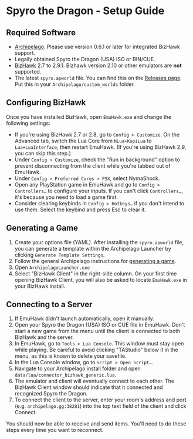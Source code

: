 # Spyro the Dragon - Setup Guide

## Required Software
- [Archipelago](https://github.com/ArchipelagoMW/Archipelago/releases). Please use version 0.6.1 or later for integrated
BizHawk support.
- Legally obtained Spyro the Dragon (USA) ISO or BIN/CUE.
- [BizHawk](https://tasvideos.org/BizHawk/ReleaseHistory) 2.7 to 2.9.1. Bizhawk version 2.10 or other emulators are **not** supported.
- The latest `spyro.apworld` file. You can find this on the [Releases page](https://github.com/gamefreq0/Archipelago/releases/latest). Put this in your `Archipelago/custom_worlds` folder.

## Configuring BizHawk
Once you have installed BizHawk, open `EmuHawk.exe` and change the following settings:

- If you're using BizHawk 2.7 or 2.8, go to `Config > Customize`. On the Advanced tab, switch the Lua Core from
`NLua+KopiLua` to `Lua+LuaInterface`, then restart EmuHawk. (If you're using BizHawk 2.9, you can skip this step.)
- Under `Config > Customize`, check the "Run in background" option to prevent disconnecting from the client while you're
tabbed out of EmuHawk.
- Under `Config > Preferred Cores > PSX`, select NymaShock.
- Open any PlayStation game in EmuHawk and go to `Config > Controllers…` to configure your inputs. If you can't click
`Controllers…`, it's because you need to load a game first.
- Consider clearing keybinds in `Config > Hotkeys…` if you don't intend to use them. Select the keybind and press Esc to
clear it.

## Generating a Game

1. Create your options file (YAML). After installing the `spyro.apworld` file, you can generate a template within the Archipelago Launcher by clicking `Generate Template Settings`.
2. Follow the general Archipelago instructions for [generating a game](https://archipelago.gg/tutorial/Archipelago/setup/en#generating-a-game).
3. Open `ArchipelagoLauncher.exe`
4. Select "BizHawk Client" in the right-side column. On your first time opening BizHawk Client, you will also be asked to
locate `EmuHawk.exe` in your BizHawk install.

## Connecting to a Server

1. If EmuHawk didn't launch automatically, open it manually.
2. Open your Spyro the Dragon (USA) ISO or CUE file in EmuHawk. Don't start a new game from the menu until the client is connected to both BizHawk and the server.
3. In EmuHawk, go to `Tools > Lua Console`. This window must stay open while playing. Be careful to avoid clicking "TAStudio" below it in the menu, as this is known to delete your savefile.
4. In the Lua Console window, go to `Script > Open Script…`.
5. Navigate to your Archipelago install folder and open `data/lua/connector_bizhawk_generic.lua`.
6. The emulator and client will eventually connect to each other. The BizHawk Client window should indicate that it
connected and recognized Spyro the Dragon.
7. To connect the client to the server, enter your room's address and port (e.g. `archipelago.gg:38281`) into the
top text field of the client and click Connect.

You should now be able to receive and send items. You'll need to do these steps every time you want to reconnect.
